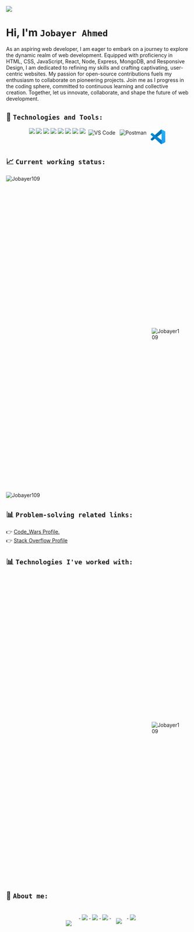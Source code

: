<img src="https://media.licdn.com/dms/image/D5616AQFvNUuRElmEog/profile-displaybackgroundimage-shrink_350_1400/0/1697811614811?e=1717027200&v=beta&t=RWN7493IvSkJ46TTjM_oZCpCU7mfn5itj-FOQDtFiWA" style="vertical-align:top; margin:0px"/>
  
# Hi, I'm `Jobayer Ahmed`
As an aspiring web developer, I am eager to embark on a journey to explore the dynamic realm of web development. Equipped with proficiency in HTML, CSS, JavaScript, React, Node, Express, MongoDB, and Responsive Design, I am dedicated to refining my skills and crafting captivating, user-centric websites. My passion for open-source contributions fuels my enthusiasm to collaborate on pioneering projects. Join me as I progress in the coding sphere, committed to continuous learning and collective creation. Together, let us innovate, collaborate, and shape the future of web development.
<br/>


## 🧰 `Technologies and Tools:`
<p align="center">
<img src="https://github.com/mir-hussain/mir-hussain/blob/main/images/icons/HTML.png" height="40"/>
<img src="https://github.com/mir-hussain/mir-hussain/blob/main/images/icons/css.png" height="40"/>
<img src="https://github.com/mir-hussain/mir-hussain/blob/main/images/icons/JavaScript.png" height="40"/>
<img src="https://github.com/mir-hussain/mir-hussain/blob/main/images/icons/react.png" height="40"/>
<img src="https://github.com/mir-hussain/mir-hussain/blob/main/images/icons/tailwind.png" height="40"/>
<img src="https://github.com/mir-hussain/mir-hussain/blob/main/images/icons/Bootsrap.png" height="40"/>
<img src="https://github.com/mir-hussain/mir-hussain/blob/main/images/icons/node.png" height="40"/>
<img src="https://github.com/mir-hussain/mir-hussain/blob/main/images/icons/express.png" height="40"/>
<img src="https://seeklogo.com/images/M/mongodb-logo-655F7D542D-seeklogo.com.png" alt="VS Code" height="40" style="vertical-align:top; margin:4px">
<img src="https://seeklogo.com/images/P/postman-logo-F43375A2EB-seeklogo.com.png" alt="Postman" height="40" style="vertical-align:top; margin:4px">
<img src="https://raw.githubusercontent.com/github/explore/80688e429a7d4ef2fca1e82350fe8e3517d3494d/topics/visual-studio-code/visual-studio-code.png" alt="VS Code" height="40" style="vertical-align:top; margin:4px">
</p>

## :chart_with_upwards_trend: `Current working status:`
 <p><img align="left" src="https://github-readme-stats.vercel.app/api?username=Jobayer109&theme=highcontrast&locale=en&hide_border=true" alt="Jobayer109" /></p>
 <p><img align="center" style="margin:400px"  src="https://github-readme-stats.vercel.app/api/top-langs?username=Jobayer109&theme=highcontrast&show_icons=true&locale=en&hide_border=true" alt="Jobayer109" /></p>
 <p><img align="center" width:"45%" height="40" src="https://github-readme-streak-stats.herokuapp.com/?user=Jobayer109&theme=highcontrast&hide_border=true" alt="Jobayer109" /></p>

 
## 📊 `Problem-solving related links:`
  👉 <a href="https://www.codewars.com/users/Jobayer109">Code_Wars Profile.</a> <br/>
  👉 <a href="https://stackoverflow.com/users/19937402/jobayer-ahmed">Stack Overflow Profile</a>

## 📊 `Technologies I've worked with:`
<p><img align="center" style="margin:400px"  src="https://github-readme-stats.vercel.app/api/top-langs?username=Jobayer109&theme=highcontrast&show_icons=true&locale=en&hide_border=true" alt="Jobayer109" /></p>

## 📲 `About me:`

<p align="center">
       <br />
      <a href="https://www.linkedin.com/in/jobayer109/">
      <img src="https://upload.wikimedia.org/wikipedia/commons/thumb/c/ca/LinkedIn_logo_initials.png/640px-LinkedIn_logo_initials.png" height="30" style="vertical-align:top; margin:20px"/>
    </a>
  <a href="https://github.com/Jobayer109/">
      <img src="https://cdn-icons-png.flaticon.com/512/536/536452.png" height="30" style="vertical-align:top; margin:4px"/>
    </a>
   <a href="https://dev.to/jobayer109">
      <img src="https://d2fltix0v2e0sb.cloudfront.net/dev-black.png" height="30" style="vertical-align:top; margin:4px"/>
    </a>
  <a href="https://stackoverflow.com/users/19937402/jobayer-ahmed">
      <img src="https://encrypted-tbn0.gstatic.com/images?q=tbn:ANd9GcQGzjea6fE-N9d6GpBr5ZPng68fSHwKI0rbsA&usqp=CAU" height="30" style="vertical-align:top; margin:4px"/>
    </a>
    <a href="https://www.facebook.com/jobayer1995/">
      <img src="https://www.edigitalagency.com.au/wp-content/uploads/Facebook-logo-blue-circle-large-transparent-png.png" height="30" style="vertical-align:top; margin:14px"/>
    </a>
    <a href="https://jobayerahmed.netlify.app/">
      <img src="https://mailmeteor.com/logos/assets/PNG/Gmail_Logo_512px.png" height="30" style="vertical-align:top; margin:4px"/>
    </a>
  </p>
